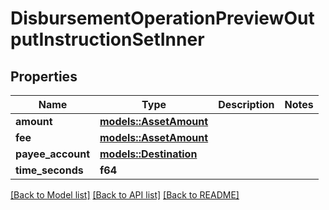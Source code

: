 # DisbursementOperationPreviewOutputInstructionSetInner

## Properties

Name | Type | Description | Notes
------------ | ------------- | ------------- | -------------
**amount** | [**models::AssetAmount**](AssetAmount.md) |  | 
**fee** | [**models::AssetAmount**](AssetAmount.md) |  | 
**payee_account** | [**models::Destination**](Destination.md) |  | 
**time_seconds** | **f64** |  | 

[[Back to Model list]](../README.md#documentation-for-models) [[Back to API list]](../README.md#documentation-for-api-endpoints) [[Back to README]](../README.md)


